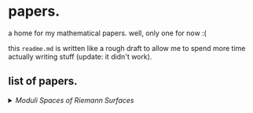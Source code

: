 # papers.
a home for my mathematical papers. well, only one for now :(

this `readme.md` is written like a rough draft to allow me to spend more time actually writing stuff (update: it didn't work).

## list of papers.

<details> 
    <summary><i>Moduli Spaces of Riemann Surfaces</i></summary>

    > Abstract. The theory of Riemann surfaces, first developed by Bernhard Riemann to study algebraic functions, now lies in the confluence of complex analysis, differential geometry, and algebraic geometry. This expository paper aims to introduce this theory, with the goal classifying all compact Riemann surfaces of genus $0$ and $1$. To do so, we first develop the basics of covering space theory, which defines the degree of proper holomorphic maps, and then study the sheaf of holomorphic maps on a Riemann surface and their associated cohomology theory. Together, they form the core technical tools of the paper and allow us to connect the function theory of Riemann surfaces to their complex structure. Lastly, we give a glimpse into the non-compact case, namely the Uniformization Theorem, which gives us a tri-fold classification of all Riemann surfaces.
</details>
